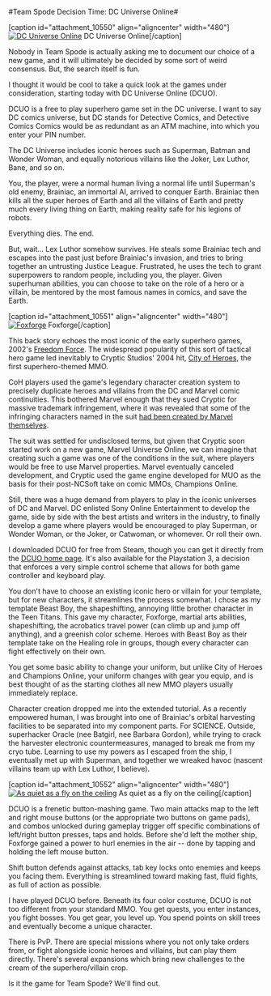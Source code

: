#Team Spode Decision Time: DC Universe Online#

[caption id="attachment\_10550" align="aligncenter" width="480"][![](http://westkarana.com/wp-content/uploads/2013/01/DCGame-2013-01-01-08-05-05-76-480x352.jpg "DC Universe Online")](http://westkarana.com/wp-content/uploads/2013/01/DCGame-2013-01-01-08-05-05-76.jpg) DC Universe Online[/caption]

Nobody in Team Spode is actually asking me to document our choice of a new game, and it will ultimately be decided by some sort of weird consensus. But, the search itself is fun.

I thought it would be cool to take a quick look at the games under consideration, starting today with DC Universe Online (DCUO).

DCUO is a free to play superhero game set in the DC universe. I want to say DC comics universe, but DC stands for Detective Comics, and Detective Comics Comics would be as redundant as an ATM machine, into which you enter your PIN number.

The DC Universe includes iconic heroes such as Superman, Batman and Wonder Woman, and equally notorious villains like the Joker, Lex Luthor, Bane, and so on.

You, the player, were a normal human living a normal life until Superman's old enemy, Brainiac, an immortal AI, arrived to conquer Earth. Brainiac then kills all the super heroes of Earth and all the villains of Earth and pretty much every living thing on Earth, making reality safe for his legions of robots.

Everything dies. The end.

But, wait... Lex Luthor somehow survives. He steals some Brainiac tech and escapes into the past just before Brainiac's invasion, and tries to bring together an untrusting Justice League. Frustrated, he uses the tech to grant superpowers to random people, including you, the player. Given superhuman abilities, you can choose to take on the role of a hero or a villain, be mentored by the most famous names in comics, and save the Earth.

[caption id="attachment\_10551" align="aligncenter" width="480"][![](http://westkarana.com/wp-content/uploads/2013/01/DCGame-2013-01-01-07-34-17-24-480x384.jpg "Foxforge")](http://westkarana.com/wp-content/uploads/2013/01/DCGame-2013-01-01-07-34-17-24.jpg) Foxforge[/caption]

This back story echoes the most iconic of the early superhero games, 2002's [Freedom Force](http://en.wikipedia.org/wiki/Freedom_Force_(2002_video_game)). The widespread popularity of this sort of tactical hero game led inevitably to Cryptic Studios' 2004 hit, [City of Heroes](http://en.wikipedia.org/wiki/City_of_Heroes), the first superhero-themed MMO.

CoH players used the game's legendary character creation system to precisely duplicate heroes and villains from the DC and Marvel comic continuities. This bothered Marvel enough that they sued Cryptic for massive trademark infringement, where it was revealed that some of the infringing characters named in the suit [had been created by Marvel themselves](http://en.wikipedia.org/wiki/City_of_Heroes#Suit_by_Marvel).

The suit was settled for undisclosed terms, but given that Cryptic soon started work on a new game, Marvel Universe Online, we can imagine that creating such a game was one of the conditions in the suit, where players would be free to use Marvel properties. Marvel eventually canceled development, and Cryptic used the game engine developed for MUO as the basis for their post-NCSoft take on comic MMOs, Champions Online.

Still, there was a huge demand from players to play in the iconic universes of DC and Marvel. DC enlisted Sony Online Entertainment to develop the game, side by side with the best artists and writers in the industry, to finally develop a game where players would be encouraged to play Superman, or Wonder Woman, or the Joker, or Catwoman, or whomever. Or roll their own.

I downloaded DCUO for free from Steam, though you can get it directly from the [DCUO home page](http://www.dcuniverseonline.com/). It's also available for the Playstation 3, a decision that enforces a very simple control scheme that allows for both game controller and keyboard play.

You don't have to choose an existing iconic hero or villain for your template, but for new characters, it streamlines the process somewhat. I chose as my template Beast Boy, the shapeshifting, annoying little brother character in the Teen Titans. This gave my character, Foxforge, martial arts abilities, shapeshifting, the acrobatics travel power (can climb up and jump off anything), and a greenish color scheme. Heroes with Beast Boy as their template take on the Healing role in groups, though every character can fight effectively on their own.

You get some basic ability to change your uniform, but unlike City of Heroes and Champions Online, your uniform changes with gear you equip, and is best thought of as the starting clothes all new MMO players usually immediately replace.

Character creation dropped me into the extended tutorial. As a recently empowered human, I was brought into one of Brainiac's orbital harvesting facilities to be separated into my component parts. For SCIENCE. Outside, superhacker Oracle (nee Batgirl, nee Barbara Gordon), while trying to crack the harvester electronic countermeasures, managed to break me from my cryo tube. Learning to use my powers as I escaped from the ship, I eventually met up with Superman, and together we wreaked havoc (nascent villains team up with Lex Luthor, I believe).

[caption id="attachment\_10552" align="aligncenter" width="480"][![](http://westkarana.com/wp-content/uploads/2013/01/DCGame-2013-01-01-08-01-59-44-480x300.jpg "As quiet as a fly on the ceiling")](http://westkarana.com/wp-content/uploads/2013/01/DCGame-2013-01-01-08-01-59-44.jpg) As quiet as a fly on the ceiling[/caption]

DCUO is a frenetic button-mashing game. Two main attacks map to the left and right mouse buttons (or the appropriate two buttons on game pads), and combos unlocked during gameplay trigger off specific combinations of left/right button presses, taps and holds. Before she'd left the mother ship, Foxforge gained a power to hurl enemies in the air -- done by tapping and holding the left mouse button.

Shift button defends against attacks, tab key locks onto enemies and keeps you facing them. Everything is streamlined toward making fast, fluid fights, as full of action as possible.

I have played DCUO before. Beneath its four color costume, DCUO is not too different from your standard MMO. You get quests, you enter instances, you fight bosses. You get gear, you level up. You spend points on skill trees and eventually become a unique character.

There is PvP. There are special missions where you not only take orders from, or fight alongside iconic heroes and villains, but can play them directly. There's several expansions which bring new challenges to the cream of the superhero/villain crop.

Is it the game for Team Spode? We'll find out.


